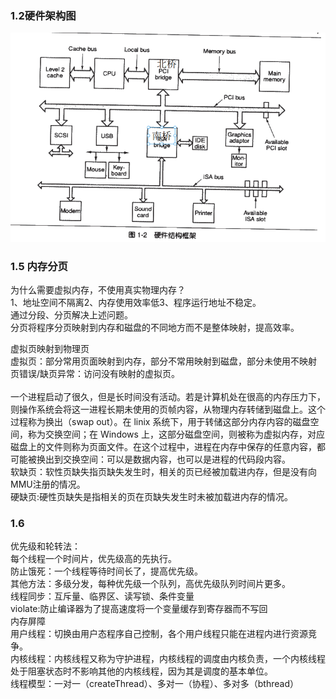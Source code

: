 ### 1.2硬件架构图
![图片](./硬件结构图.png)
### 1.5 内存分页
为什么需要虚拟内存，不使用真实物理内存？  
1、地址空间不隔离2、内存使用效率低3、程序运行地址不稳定。  
通过分段、分页解决上述问题。  
分页将程序分页映射到内存和磁盘的不同地方而不是整体映射，提高效率。

虚拟页映射到物理页<br/>
虚拟页：部分常用页面映射到内存，部分不常用映射到磁盘，部分未使用不映射<br/>
页错误/缺页异常：访问没有映射的虚拟页。<br/>
<br/>
一个进程启动了很久，但是长时间没有活动。若是计算机处在很高的内存压力下，则操作系统会将这一进程长期未使用的页帧内容，从物理内存转储到磁盘上。这个过程称为换出（swap out）。在 linix 系统下，用于转储这部分内存内容的磁盘空间，称为交换空间；在 Windows 上，这部分磁盘空间，则被称为虚拟内存，对应磁盘上的文件则称为页面文件。在这个过程中，进程在内存中保存的任意内容，都可能被换出到交换空间：可以是数据内容，也可以是进程的代码段内容。<br/>
软缺页：软性页缺失指页缺失发生时，相关的页已经被加载进内存，但是没有向MMU注册的情况。<br/>
硬缺页:硬性页缺失是指相关的页在页缺失发生时未被加载进内存的情况。<br/>
### 1.6
优先级和轮转法：<br/>
每个线程一个时间片，优先级高的先执行。<br/>
防止饿死：一个线程等待时间长了，提高优先级。<br/>
其他方法：多级分发，每种优先级一个队列，高优先级队列时间片更多。<br/>
线程同步：互斥量、临界区、读写锁、条件变量<br/>
violate:防止编译器为了提高速度将一个变量缓存到寄存器而不写回<br/>
内存屏障<br/>
用户线程：切换由用户态程序自己控制，各个用户线程只能在进程内进行资源竞争。<br/>
内核线程：内核线程又称为守护进程，内核线程的调度由内核负责，一个内核线程处于阻塞状态时不影响其他的内核线程，因为其是调度的基本单位。<br/>
线程模型：一对一（createThread）、多对一（协程）、多对多（bthread）<br/>

